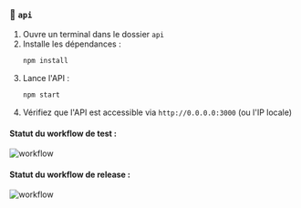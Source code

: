 ### 🔧 `api`

1. Ouvre un terminal dans le dossier `api`
2. Installe les dépendances :
    ```bash
    npm install
    ````
3. Lance l'API :
    ```bash
    npm start
    ```
4. Vérifiez que l'API est accessible via `http://0.0.0.0:3000` (ou l'IP locale)

#### Statut du workflow de test :
![workflow](https://github.com/Projet-CI-CD/API/actions/workflows/ci.yml/badge.svg)

#### Statut du workflow de release :
![workflow](https://github.com/Projet-CI-CD/API/actions/workflows/release.yml/badge.svg)